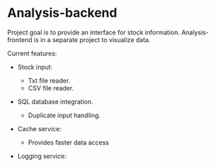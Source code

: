 # Analysis-backend

Project goal is to provide an interface for stock information.
Analysis-frontend is in a separate project to visualize data.

Current features:
  - Stock input:
    - Txt file reader.
    - CSV file reader.
      
  - SQL database integration.
    - Duplicate input handling.
    
  - Cache service:
    -  Provides faster data access
      
  - Logging service:
